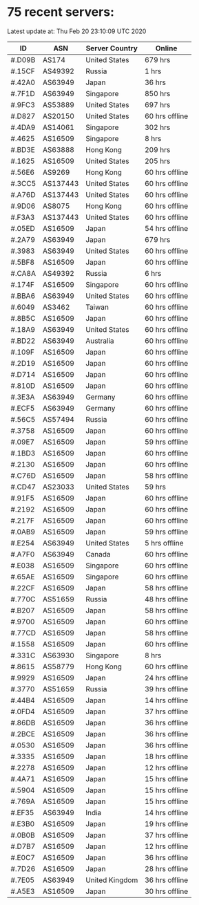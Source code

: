 # 75 recent servers:

Latest update at: Thu Feb 20 23:10:09 UTC 2020

| ID | ASN | Server Country | Online |
| -- | --- | -------------- | ------ |
| #.D09B | AS174 | United States | 679 hrs |
| #.15CF | AS49392 | Russia | 1 hrs |
| #.42A0 | AS63949 | Japan | 36 hrs |
| #.7F1D | AS63949 | Singapore | 850 hrs |
| #.9FC3 | AS53889 | United States | 697 hrs |
| #.D827 | AS20150 | United States | 60 hrs offline |
| #.4DA9 | AS14061 | Singapore | 302 hrs |
| #.4625 | AS16509 | Singapore | 8 hrs |
| #.BD3E | AS63888 | Hong Kong | 209 hrs |
| #.1625 | AS16509 | United States | 205 hrs |
| #.56E6 | AS9269 | Hong Kong | 60 hrs offline |
| #.3CC5 | AS137443 | United States | 60 hrs offline |
| #.A76D | AS137443 | United States | 60 hrs offline |
| #.9D06 | AS8075 | Hong Kong | 60 hrs offline |
| #.F3A3 | AS137443 | United States | 60 hrs offline |
| #.05ED | AS16509 | Japan | 54 hrs offline |
| #.2A79 | AS63949 | Japan | 679 hrs |
| #.3983 | AS63949 | United States | 60 hrs offline |
| #.5BF8 | AS16509 | Japan | 60 hrs offline |
| #.CA8A | AS49392 | Russia | 6 hrs |
| #.174F | AS16509 | Singapore | 60 hrs offline |
| #.BBA6 | AS63949 | United States | 60 hrs offline |
| #.6049 | AS3462 | Taiwan | 60 hrs offline |
| #.8B5C | AS16509 | Japan | 60 hrs offline |
| #.18A9 | AS63949 | United States | 60 hrs offline |
| #.BD22 | AS63949 | Australia | 60 hrs offline |
| #.109F | AS16509 | Japan | 60 hrs offline |
| #.2D19 | AS16509 | Japan | 60 hrs offline |
| #.D714 | AS16509 | Japan | 60 hrs offline |
| #.810D | AS16509 | Japan | 60 hrs offline |
| #.3E3A | AS63949 | Germany | 60 hrs offline |
| #.ECF5 | AS63949 | Germany | 60 hrs offline |
| #.56C5 | AS57494 | Russia | 60 hrs offline |
| #.3758 | AS16509 | Japan | 60 hrs offline |
| #.09E7 | AS16509 | Japan | 59 hrs offline |
| #.1BD3 | AS16509 | Japan | 60 hrs offline |
| #.2130 | AS16509 | Japan | 60 hrs offline |
| #.C76D | AS16509 | Japan | 58 hrs offline |
| #.CD47 | AS23033 | United States | 59 hrs |
| #.91F5 | AS16509 | Japan | 60 hrs offline |
| #.2192 | AS16509 | Japan | 60 hrs offline |
| #.217F | AS16509 | Japan | 60 hrs offline |
| #.0AB9 | AS16509 | Japan | 59 hrs offline |
| #.E254 | AS63949 | United States | 5 hrs offline |
| #.A7F0 | AS63949 | Canada | 60 hrs offline |
| #.E038 | AS16509 | Singapore | 60 hrs offline |
| #.65AE | AS16509 | Singapore | 60 hrs offline |
| #.22CF | AS16509 | Japan | 58 hrs offline |
| #.770C | AS51659 | Russia | 48 hrs offline |
| #.B207 | AS16509 | Japan | 58 hrs offline |
| #.9700 | AS16509 | Japan | 60 hrs offline |
| #.77CD | AS16509 | Japan | 58 hrs offline |
| #.1558 | AS16509 | Japan | 60 hrs offline |
| #.331C | AS63930 | Singapore | 8 hrs |
| #.8615 | AS58779 | Hong Kong | 60 hrs offline |
| #.9929 | AS16509 | Japan | 24 hrs offline |
| #.3770 | AS51659 | Russia | 39 hrs offline |
| #.44B4 | AS16509 | Japan | 14 hrs offline |
| #.0FD4 | AS16509 | Japan | 37 hrs offline |
| #.86DB | AS16509 | Japan | 36 hrs offline |
| #.2BCE | AS16509 | Japan | 36 hrs offline |
| #.0530 | AS16509 | Japan | 36 hrs offline |
| #.3335 | AS16509 | Japan | 18 hrs offline |
| #.2278 | AS16509 | Japan | 12 hrs offline |
| #.4A71 | AS16509 | Japan | 15 hrs offline |
| #.5904 | AS16509 | Japan | 15 hrs offline |
| #.769A | AS16509 | Japan | 15 hrs offline |
| #.EF35 | AS63949 | India | 14 hrs offline |
| #.E3B0 | AS16509 | Japan | 19 hrs offline |
| #.0B0B | AS16509 | Japan | 37 hrs offline |
| #.D7B7 | AS16509 | Japan | 12 hrs offline |
| #.E0C7 | AS16509 | Japan | 36 hrs offline |
| #.7D26 | AS16509 | Japan | 28 hrs offline |
| #.7E05 | AS63949 | United Kingdom | 36 hrs offline |
| #.A5E3 | AS16509 | Japan | 30 hrs offline |

